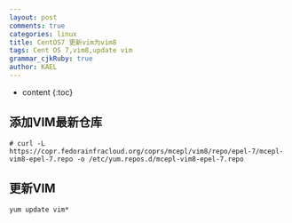 ```yaml
---
layout: post
comments: true
categories: linux
title: CentOS7 更新vim为vim8
tags: Cent OS 7,vim8,update vim
grammar_cjkRuby: true
author: KAEL
---
```


* content
{:toc}

## 添加VIM最新仓库

```
# curl -L https://copr.fedorainfracloud.org/coprs/mcepl/vim8/repo/epel-7/mcepl-vim8-epel-7.repo -o /etc/yum.repos.d/mcepl-vim8-epel-7.repo
```

## 更新VIM

```
yum update vim*
```